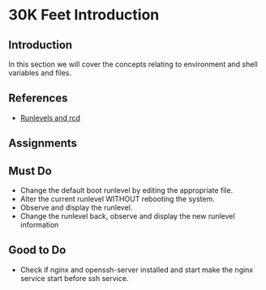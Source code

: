 # 30K Feet Introduction

## Introduction
In this section we will cover the concepts relating to environment and shell variables and files.

## References
* [Runlevels and rcd](https://www.linux.com/news/introduction-services-runlevels-and-rcd-scripts)

## Assignments
## Must Do
- Change the default boot runlevel by editing the appropriate file.
- Alter the current runlevel WITHOUT rebooting the system.
- Observe and display the runlevel.
- Change the runlevel back, observe and display the new runlevel information

## Good to Do
- Check if nginx and openssh-server installed and start make the nginx service start before ssh service.
